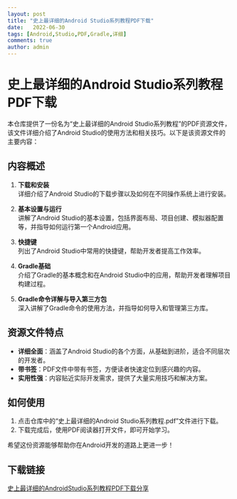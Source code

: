 ```yaml
---
layout: post
title: "史上最详细的Android Studio系列教程PDF下载"
date:   2022-06-30
tags: [Android,Studio,PDF,Gradle,详细]
comments: true
author: admin
---
```

# 史上最详细的Android Studio系列教程PDF下载

本仓库提供了一份名为“史上最详细的Android Studio系列教程”的PDF资源文件，该文件详细介绍了Android Studio的使用方法和相关技巧。以下是该资源文件的主要内容：

## 内容概述

1. **下载和安装**  
   详细介绍了Android Studio的下载步骤以及如何在不同操作系统上进行安装。

2. **基本设置与运行**  
   讲解了Android Studio的基本设置，包括界面布局、项目创建、模拟器配置等，并指导如何运行第一个Android应用。

3. **快捷键**  
   列出了Android Studio中常用的快捷键，帮助开发者提高工作效率。

4. **Gradle基础**  
   介绍了Gradle的基本概念和在Android Studio中的应用，帮助开发者理解项目构建过程。

5. **Gradle命令详解与导入第三方包**  
   深入讲解了Gradle命令的使用方法，并指导如何导入和管理第三方库。

## 资源文件特点

- **详细全面**：涵盖了Android Studio的各个方面，从基础到进阶，适合不同层次的开发者。
- **带书签**：PDF文件中带有书签，方便读者快速定位到感兴趣的内容。
- **实用性强**：内容贴近实际开发需求，提供了大量实用技巧和解决方案。

## 如何使用

1. 点击仓库中的“史上最详细的Android Studio系列教程.pdf”文件进行下载。
2. 下载完成后，使用PDF阅读器打开文件，即可开始学习。

希望这份资源能够帮助你在Android开发的道路上更进一步！

## 下载链接

[史上最详细的AndroidStudio系列教程PDF下载分享](https://pan.quark.cn/s/6d4305b5d9c0)